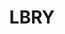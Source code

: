 ---
facebook: https://facebook.com/lbryio
git: https://github.com/lbryio
logohandle: lbryio
sort: lbry
title: LBRY
twitter: https://x.com/lbryio
website: https://lbry.io/
---